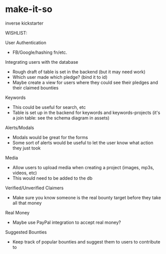 # make-it-so

inverse kickstarter


WISHLIST:

User Authentication
 - FB/Google/hashing fn/etc.

Integrating users with the database
 - Rough draft of table is set in the backend (but it may need work)
 - Which user made which pledge? (bind it to id)
 - Maybe create a view for users where they could see their pledges and their claimed bounties

Keywords
 - This could be useful for search, etc
 - Table is set up in the backend for keywords and keywords-projects (it's a join table: see the schema diagram in assets)

Alerts/Modals
 - Modals would be great for the forms
 - Some sort of alerts would be useful to let the user know what action they just took

Media
 - Allow users to upload media when creating a project (images, mp3s, videos, etc)
 - This would need to be added to the db

Verified/Unverified Claimers
 - Make sure you know someone is the real bounty target before they take all that money

Real Money
 - Maybe use PayPal integration to accept real money?

Suggested Bounties
 - Keep track of popular bounties and suggest them to users to contribute to
